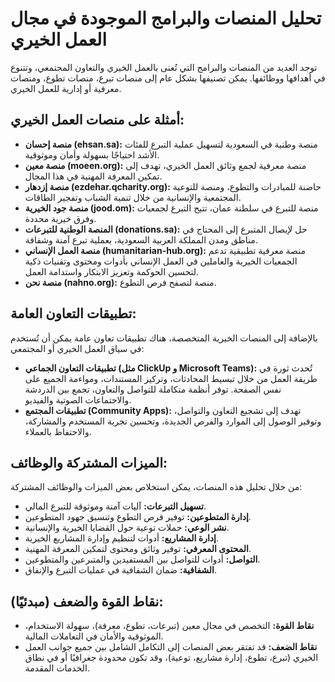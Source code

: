 # تحليل المنصات والبرامج الموجودة في مجال العمل الخيري

توجد العديد من المنصات والبرامج التي تُعنى بالعمل الخيري والتعاون المجتمعي، وتتنوع في أهدافها ووظائفها. يمكن تصنيفها بشكل عام إلى منصات تبرع، منصات تطوع، ومنصات معرفية أو إدارية للعمل الخيري.

## أمثلة على منصات العمل الخيري:

*   **منصة إحسان (ehsan.sa):** منصة وطنية في السعودية لتسهيل عملية التبرع للفئات الأشد احتياجًا بسهولة وأمان وموثوقية.
*   **منصة معين (moeen.org):** منصة معرفية لجمع وثائق العمل الخيري، تهدف إلى تمكين المعرفة المهنية في هذا المجال.
*   **منصة إزدهار (ezdehar.qcharity.org):** حاضنة للمبادرات والتطوع، ومنصة للتوعية المجتمعية والإنسانية من خلال تنمية الشباب وتفجير الطاقات.
*   **منصة جود الخيرية (jood.om):** منصة للتبرع في سلطنة عمان، تتيح التبرع لجمعيات وفرق خيرية محددة.
*   **المنصة الوطنية للتبرعات (donations.sa):** حل لإيصال المتبرع إلى المحتاج في مناطق ومدن المملكة العربية السعودية، بعملية تبرع آمنة وشفافة.
*   **منصة العمل الإنساني (humanitarian-hub.org):** منصة معرفية تطبيقية تدعم الجمعيات الخيرية والعاملين في العمل الإنساني بأدوات ومحتوى وتقنيات ذكية لتحسين الحوكمة وتعزيز الابتكار واستدامة العمل.
*   **منصة نحن (nahno.org):** منصة لتصفح فرص التطوع.

## تطبيقات التعاون العامة:

بالإضافة إلى المنصات الخيرية المتخصصة، هناك تطبيقات تعاون عامة يمكن أن تُستخدم في سياق العمل الخيري أو المجتمعي:

*   **تطبيقات التعاون الجماعي (مثل ClickUp و Microsoft Teams):** تُحدث ثورة في طريقة العمل من خلال تبسيط المحادثات، وتركيز المستندات، ومواءمة الجميع على نفس الصفحة. توفر أنظمة متكاملة للتواصل والتعاون، تجمع بين الدردشة والاجتماعات الصوتية والفيديو.
*   **تطبيقات المجتمع (Community Apps):** تهدف إلى تشجيع التعاون والتواصل، وتوفير الوصول إلى الموارد والفرص الجديدة، وتحسين تجربة المستخدم والمشاركة، والاحتفاظ بالعملاء.

## الميزات المشتركة والوظائف:

من خلال تحليل هذه المنصات، يمكن استخلاص بعض الميزات والوظائف المشتركة:

*   **تسهيل التبرعات:** آليات آمنة وموثوقة للتبرع المالي.
*   **إدارة المتطوعين:** توفير فرص التطوع وتنسيق جهود المتطوعين.
*   **نشر الوعي:** حملات توعية حول القضايا الخيرية والإنسانية.
*   **إدارة المشاريع:** أدوات لتنظيم وإدارة المشاريع الخيرية.
*   **المحتوى المعرفي:** توفير وثائق ومحتوى لتمكين المعرفة المهنية.
*   **التواصل:** أدوات للتواصل بين المستفيدين والمتبرعين والمتطوعين.
*   **الشفافية:** ضمان الشفافية في عمليات التبرع والإنفاق.

## نقاط القوة والضعف (مبدئيًا):

*   **نقاط القوة:** التخصص في مجال معين (تبرعات، تطوع، معرفة)، سهولة الاستخدام، الموثوقية والأمان في التعاملات المالية.
*   **نقاط الضعف:** قد تفتقر بعض المنصات إلى التكامل الشامل بين جميع جوانب العمل الخيري (تبرع، تطوع، إدارة مشاريع، توعية)، وقد تكون محدودة جغرافيًا أو في نطاق الخدمات المقدمة.
